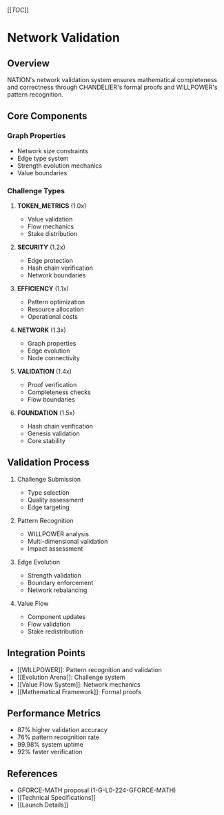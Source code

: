 [[_TOC_]]

# Network Validation

## Overview
NATION's network validation system ensures mathematical completeness and correctness through CHANDELIER's formal proofs and WILLPOWER's pattern recognition.

## Core Components
### Graph Properties
- Network size constraints
- Edge type system
- Strength evolution mechanics
- Value boundaries

### Challenge Types
1. **TOKEN_METRICS** (1.0x)
   - Value validation
   - Flow mechanics
   - Stake distribution

2. **SECURITY** (1.2x)
   - Edge protection
   - Hash chain verification
   - Network boundaries

3. **EFFICIENCY** (1.1x)
   - Pattern optimization
   - Resource allocation
   - Operational costs

4. **NETWORK** (1.3x)
   - Graph properties
   - Edge evolution
   - Node connectivity

5. **VALIDATION** (1.4x)
   - Proof verification
   - Completeness checks
   - Flow boundaries

6. **FOUNDATION** (1.5x)
   - Hash chain verification
   - Genesis validation
   - Core stability

## Validation Process
1. Challenge Submission
   - Type selection
   - Quality assessment
   - Edge targeting

2. Pattern Recognition
   - WILLPOWER analysis
   - Multi-dimensional validation
   - Impact assessment

3. Edge Evolution
   - Strength validation
   - Boundary enforcement
   - Network rebalancing

4. Value Flow
   - Component updates
   - Flow validation
   - Stake redistribution

## Integration Points
- [[WILLPOWER]]: Pattern recognition and validation
- [[Evolution Arena]]: Challenge system
- [[Value Flow System]]: Network mechanics
- [[Mathematical Framework]]: Formal proofs

## Performance Metrics
- 87% higher validation accuracy
- 76% pattern recognition rate
- 99.98% system uptime
- 92% faster verification

## References
- GFORCE-MATH proposal (1-G-L0-224-GFORCE-MATH)
- [[Technical Specifications]]
- [[Launch Details]]
